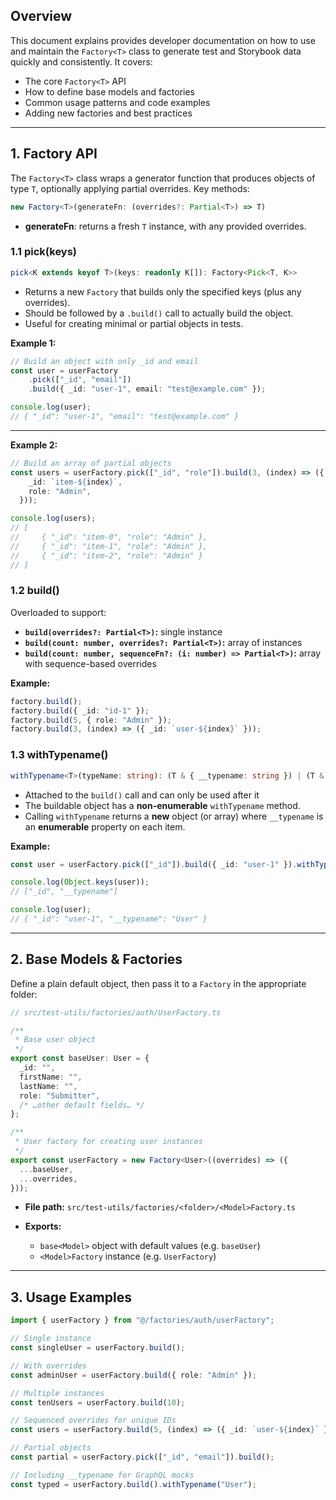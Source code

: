 ## Overview

This document explains provides developer documentation on how to use and maintain the `Factory<T>` class to generate test and Storybook data quickly and consistently. It covers:

* The core `Factory<T>` API
* How to define base models and factories
* Common usage patterns and code examples
* Adding new factories and best practices

---

## 1. Factory<T> API

The `Factory<T>` class wraps a generator function that produces objects of type `T`, optionally applying partial overrides. Key methods:

```ts
new Factory<T>(generateFn: (overrides?: Partial<T>) => T)
```

* **generateFn**: returns a fresh `T` instance, with any provided overrides.

### 1.1 pick(keys)

```ts
pick<K extends keyof T>(keys: readonly K[]): Factory<Pick<T, K>>
```

* Returns a new `Factory` that builds only the specified keys (plus any overrides).
* Should be followed by a `.build()` call to actually build the object.
* Useful for creating minimal or partial objects in tests.

**Example 1:**

```ts
// Build an object with only _id and email
const user = userFactory
    .pick(["_id", "email"])
    .build({ _id: "user-1", email: "test@example.com" });

console.log(user);
// { "_id": "user-1", "email": "test@example.com" }
```

___

**Example 2:**

```ts
// Build an array of partial objects
const users = userFactory.pick(["_id", "role"]).build(3, (index) => ({
    _id: `item-${index}`,
    role: "Admin",
  }));

console.log(users);
// [
//     { "_id": "item-0", "role": "Admin" },
//     { "_id": "item-1", "role": "Admin" },
//     { "_id": "item-2", "role": "Admin" }
// ]
```

### 1.2 build()

Overloaded to support:

* **`build(overrides?: Partial<T>)`:** single instance
* **`build(count: number, overrides?: Partial<T>)`:** array of instances
* **`build(count: number, sequenceFn?: (i: number) => Partial<T>)`:** array with sequence-based overrides

**Example:**

```ts
factory.build();
factory.build({ _id: "id-1" });
factory.build(5, { role: "Admin" });
factory.build(3, (index) => ({ _id: `user-${index}` }));
```

### 1.3 withTypename()

```ts
withTypename<T>(typeName: string): (T & { __typename: string }) | (T & { __typename: string })[]
```
- Attached to the `build()` call and can only be used after it
- The buildable object has a **non-enumerable** `withTypename` method.
- Calling `withTypename` returns a **new** object (or array) where `__typename` is an **enumerable** property on each item.

**Example:**
```ts
const user = userFactory.pick(["_id"]).build({ _id: "user-1" }).withTypename("User");

console.log(Object.keys(user));
// ["_id", "__typename"]

console.log(user);
// { "_id": "user-1", "__typename": "User" }
```

---

## 2. Base Models & Factories

Define a plain default object, then pass it to a `Factory` in the appropriate folder:

```ts
// src/test-utils/factories/auth/UserFactory.ts

/**
 * Base user object
 */
export const baseUser: User = {
  _id: "",
  firstName: "",
  lastName: "",
  role: "Submitter",
  /* …other default fields… */
};

/**
 * User factory for creating user instances
 */
export const userFactory = new Factory<User>((overrides) => ({
  ...baseUser,
  ...overrides,
}));

```

* **File path:** `src/test-utils/factories/<folder>/<Model>Factory.ts`
* **Exports:**

  * `base<Model>` object with default values (e.g. `baseUser`)
  * `<Model>Factory` instance (e.g. `UserFactory`)

---

## 3. Usage Examples

```ts
import { userFactory } from "@/factories/auth/userFactory";

// Single instance
const singleUser = userFactory.build();

// With overrides
const adminUser = userFactory.build({ role: "Admin" });

// Multiple instances
const tenUsers = userFactory.build(10);

// Sequenced overrides for unique IDs
const users = userFactory.build(5, (index) => ({ _id: `user-${index}` }));

// Partial objects
const partial = userFactory.pick(["_id", "email"]).build();

// Including __typename for GraphQL mocks
const typed = userFactory.build().withTypename("User");

```

